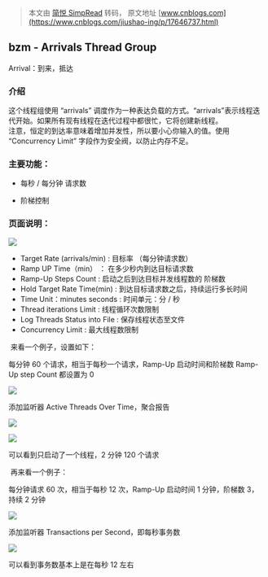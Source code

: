 > 本文由 [简悦 SimpRead](http://ksria.com/simpread/) 转码， 原文地址 [www.cnblogs.com](https://www.cnblogs.com/jiushao-ing/p/17646737.html)

bzm - Arrivals Thread Group
---------------------------

Arrival：到来，抵达

### 介绍

这个线程组使用 “arrivals” 调度作为一种表达负载的方式。“arrivals”表示线程迭代开始。如果所有现有线程在迭代过程中都很忙，它将创建新线程。  
注意，恒定的到达率意味着增加并发性，所以要小心你输入的值。使用 “Concurrency Limit” 字段作为安全阀，以防止内存不足。

### 主要功能：

*   每秒 / 每分钟 请求数
    
*   阶梯控制

### 页面说明：

![](https://img2023.cnblogs.com/blog/2565457/202308/2565457-20230821225936453-722084074.png)

*   Target Rate (arrivals/min) : 目标率 （每分钟请求数）
*   Ramp UP Time（min） ： 在多少秒内到达目标请求数
*   Ramp-Up Steps Count : 启动之后到达目标并发线程数的 阶梯数
*   Hold Target Rate Time(min) : 到达目标请求数之后，持续运行多长时间
*   Time Unit：minutes seconds : 时间单元：分 / 秒
*   Thread iterations Limit : 线程循环次数限制
*   Log Threads Status into File : 保存线程状态至文件
*   Concurrency Limit : 最大线程数限制

 来看一个例子，设置如下：

每分钟 60 个请求，相当于每秒一个请求，Ramp-Up 启动时间和阶梯数 Ramp-Up step Count 都设置为 0

![](https://img2023.cnblogs.com/blog/2565457/202308/2565457-20230821222402277-1057853148.png)

添加监听器 Active Threads Over Time，聚合报告

![](https://img2023.cnblogs.com/blog/2565457/202308/2565457-20230821222605177-277598581.png)

![](https://img2023.cnblogs.com/blog/2565457/202308/2565457-20230821222706902-471174532.png)

可以看到只启动了一个线程，2 分钟 120 个请求

 再来看一个例子：

每分钟请求 60 次，相当于每秒 12 次，Ramp-Up 启动时间 1 分钟，阶梯数 3，持续 2 分钟

![](https://img2023.cnblogs.com/blog/2565457/202308/2565457-20230821223621980-1665839171.png)

添加监听器 Transactions per Second，即每秒事务数

![](https://img2023.cnblogs.com/blog/2565457/202308/2565457-20230821224342810-940679609.png)

可以看到事务数基本上是在每秒 12 左右